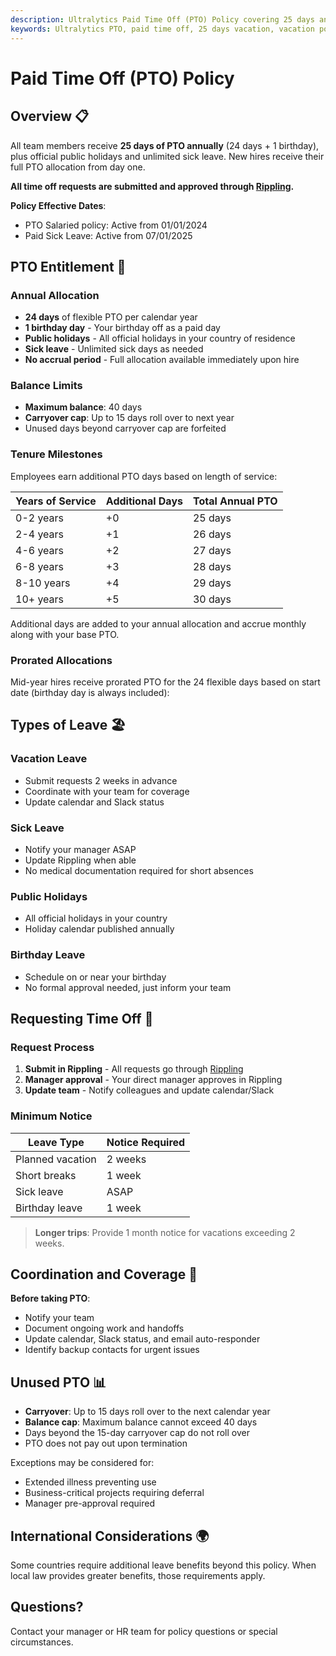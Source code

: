 ```yaml
---
description: Ultralytics Paid Time Off (PTO) Policy covering 25 days annual leave, sick leave, public holidays, and leave request procedures for all employees.
keywords: Ultralytics PTO, paid time off, 25 days vacation, vacation policy, sick leave, Rippling, time off requests
---
```


# Paid Time Off (PTO) Policy

## Overview 📋

All team members receive **25 days of PTO annually** (24 days + 1 birthday), plus official public holidays and unlimited sick leave. New hires receive their full PTO allocation from day one.

**All time off requests are submitted and approved through [Rippling](https://www.rippling.com/).**

**Policy Effective Dates**:

- PTO Salaried policy: Active from 01/01/2024
- Paid Sick Leave: Active from 07/01/2025

## PTO Entitlement 📅

### Annual Allocation

- **24 days** of flexible PTO per calendar year
- **1 birthday day** - Your birthday off as a paid day
- **Public holidays** - All official holidays in your country of residence
- **Sick leave** - Unlimited sick days as needed
- **No accrual period** - Full allocation available immediately upon hire

### Balance Limits

- **Maximum balance**: 40 days
- **Carryover cap**: Up to 15 days roll over to next year
- Unused days beyond carryover cap are forfeited

### Tenure Milestones

Employees earn additional PTO days based on length of service:

| Years of Service | Additional Days | Total Annual PTO |
| ---------------- | --------------- | ---------------- |
| 0-2 years        | +0              | 25 days          |
| 2-4 years        | +1              | 26 days          |
| 4-6 years        | +2              | 27 days          |
| 6-8 years        | +3              | 28 days          |
| 8-10 years       | +4              | 29 days          |
| 10+ years        | +5              | 30 days          |

Additional days are added to your annual allocation and accrue monthly along with your base PTO.

### Prorated Allocations

Mid-year hires receive prorated PTO for the 24 flexible days based on start date (birthday day is always included):

## Types of Leave 🏖️

### Vacation Leave

- Submit requests 2 weeks in advance
- Coordinate with your team for coverage
- Update calendar and Slack status

### Sick Leave

- Notify your manager ASAP
- Update Rippling when able
- No medical documentation required for short absences

### Public Holidays

- All official holidays in your country
- Holiday calendar published annually

### Birthday Leave

- Schedule on or near your birthday
- No formal approval needed, just inform your team

## Requesting Time Off 📝

### Request Process

1. **Submit in Rippling** - All requests go through [Rippling](https://www.rippling.com/)
2. **Manager approval** - Your direct manager approves in Rippling
3. **Update team** - Notify colleagues and update calendar/Slack

### Minimum Notice

| Leave Type       | Notice Required |
| ---------------- | --------------- |
| Planned vacation | 2 weeks         |
| Short breaks     | 1 week          |
| Sick leave       | ASAP            |
| Birthday leave   | 1 week          |

> **Longer trips**: Provide 1 month notice for vacations exceeding 2 weeks.

## Coordination and Coverage 🤝

**Before taking PTO**:

- Notify your team
- Document ongoing work and handoffs
- Update calendar, Slack status, and email auto-responder
- Identify backup contacts for urgent issues

## Unused PTO 📊

- **Carryover**: Up to 15 days roll over to the next calendar year
- **Balance cap**: Maximum balance cannot exceed 40 days
- Days beyond the 15-day carryover cap do not roll over
- PTO does not pay out upon termination

Exceptions may be considered for:

- Extended illness preventing use
- Business-critical projects requiring deferral
- Manager pre-approval required

## International Considerations 🌍

Some countries require additional leave benefits beyond this policy. When local law provides greater benefits, those requirements apply.

## Questions?

Contact your manager or HR team for policy questions or special circumstances.
